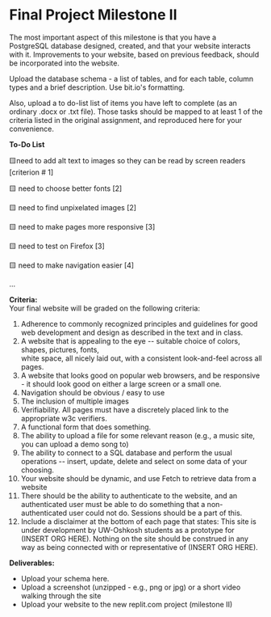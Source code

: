 # Final Project Milestone II
The most important aspect of this milestone is that you have a PostgreSQL database designed, created, and that your website interacts with it. Improvements to your website, based on previous feedback, should be incorporated into the website.

Upload the database schema - a list of tables, and for each table, column types and a brief description. Use bit.io's formatting.

Also, upload a to do-list list of items you have left to complete (as an ordinary .docx or .txt file). Those tasks should be mapped to at least 1 of the criteria listed in the original assignment, and reproduced here for your convenience. 

**To-Do List**

🟨need to add alt text to images so they can be read by screen readers \[criterion # 1\]

🟨 need to choose better fonts \[2\]

🟨 need to find unpixelated images \[2\]

🟨 need to make pages more responsive \[3\]

🟨 need to test on Firefox \[3\]

🟨 need to make navigation easier \[4\]

...

**Criteria:**  
Your final website will be graded on the following criteria:

1.  Adherence to commonly recognized principles and guidelines for good web development and design as described in the text and in class.
2.  A website that is appealing to the eye -- suitable choice of colors, shapes, pictures, fonts,  
    white space, all nicely laid out, with a consistent look-and-feel across all pages.
3.  A website that looks good on popular web browsers, and be responsive - it should look good on either a large screen or a small one.
4.  Navigation should be obvious / easy to use
5.  The inclusion of multiple images
6.  Verifiability. All pages must have a discretely placed link to the appropriate w3c verifiers.
7.  A functional form that does something.
8.  The ability to upload a file for some relevant reason (e.g., a music site, you can upload a demo song to)
9.  The ability to connect to a SQL database and perform the usual operations -- insert, update, delete and select on some data of your choosing.
10.  Your website should be dynamic, and use Fetch to retrieve data from a website
11.  There should be the ability to authenticate to the website, and an authenticated user must be able to do something that a non-authenticated user could not do. Sessions should be a part of this.
12.  Include a disclaimer at the bottom of each page that states: This site is under development by UW-Oshkosh students as a prototype for (INSERT ORG HERE). Nothing on the site should be construed in any way as being connected with or representative of (INSERT ORG HERE). 

**Deliverables:**

*   Upload your schema here.
*   Upload a screenshot (unzipped - e.g., png or jpg) or a short video walking through the site
*   Upload your website to the new replit.com project (milestone II)